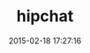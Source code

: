 ---
layout: post
title:  "hipchat"
repo:   "hipchat/hipchat-rb"
date:   2015-02-18 17:27:16
gemurl: https://github.com/hipchat/hipchat-rb
---